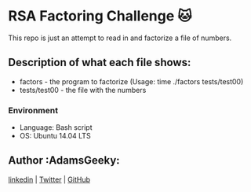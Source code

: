 # RSA Factoring Challenge :cat:
This repo is just an attempt to read in and factorize a file of numbers.

## Description of what each file shows:
* factors - the program to factorize (Usage: time ./factors tests/test00)
* tests/test00 - the file with the numbers
### Environment
* Language: Bash script
* OS: Ubuntu 14.04 LTS

## Author :AdamsGeeky:

[linkedin](https://www.linkedin.com/in/adamu-muhammad-muhammad-13456b190/) | [Twitter](https://twitter.com/AdamsGeeky) | [GitHub](https://github.com/AdamsGeeky)
